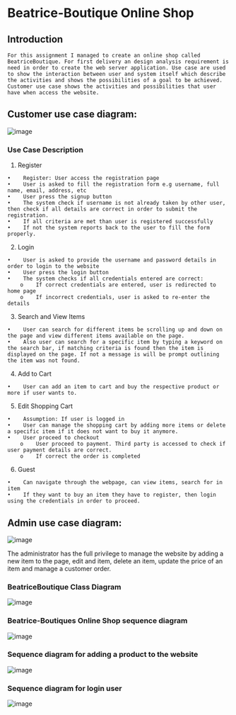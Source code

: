 # Beatrice-Boutique Online Shop

## Introduction
    For this assignment I managed to create an online shop called BeatriceBoutique. For first delivery an design analysis requirement is need in order to create the web server application. Use case are used to show the interaction between user and system itself which describe the activities and shows the possibilities of a goal to be achieved. Customer use case shows the activities and possibilities that user have when access the website.

## Customer use case diagram:

![image](https://user-images.githubusercontent.com/22156333/49641835-383d6f00-fa09-11e8-9109-be76fa62a131.png)

### Use Case Description

1.    Register

    •    Register: User access the registration page
    •    User is asked to fill the registration form e.g username, full name, email, address, etc
    •    User press the signup button
    •    The system check if username is not already taken by other user, then check if all details are correct in order to submit the registration.
    •    If all criteria are met than user is registered successfully
    •    If not the system reports back to the user to fill the form properly.

2.    Login

    •    User is asked to provide the username and password details in order to login to the website
    •    User press the login button
    •    The system checks if all credentials entered are correct:
        o    If correct credentials are entered, user is redirected to home page
        o    If incorrect credentials, user is asked to re-enter the details
        
3.    Search and View Items

    •    User can search for different items be scrolling up and down on the page and view different items available on the page.
    •    Also user can search for a specific item by typing a keyword on the search bar, if matching criteria is found then the item is displayed on the page. If not a message is will be prompt outlining the item was not found.

4.    Add to Cart

    •    User can add an item to cart and buy the respective product or more if user wants to.

5.    Edit Shopping Cart

    •    Assumption: If user is logged in
    •    User can manage the shopping cart by adding more items or delete a specific item if it does not want to buy it anymore.
    •    User proceed to checkout
        o    User proceed to payment. Third party is accessed to check if user payment details are correct.
        o    If correct the order is completed

6.    Guest

    •    Can navigate through the webpage, can view items, search for in item
    •    If they want to buy an item they have to register, then login using the credentials in order to proceed.

## Admin use case diagram:

![image](https://user-images.githubusercontent.com/22156333/49642468-0af1c080-fa0b-11e8-8fe7-2eff877a51fb.png)

The administrator has the full privilege to manage the website by adding a new item to the page, edit and item, delete an item, update the price of an item and manage a customer order.

### BeatriceBoutique Class Diagram

![image](https://user-images.githubusercontent.com/22156333/49642549-4a201180-fa0b-11e8-8fc4-ab65b1c6a0e8.png)

### Beatrice-Boutiques Online Shop sequence diagram

![image](https://user-images.githubusercontent.com/22156333/49642796-eb0ecc80-fa0b-11e8-9b68-8e0789c0c744.png)

### Sequence diagram for adding a product to the website

![image](https://user-images.githubusercontent.com/22156333/49764300-f5102400-fcc6-11e8-839c-8c2af7d380ca.png)

### Sequence diagram for login user

![image](https://user-images.githubusercontent.com/22156333/49642915-2f9a6800-fa0c-11e8-8c3b-6ddc9008744f.png)




